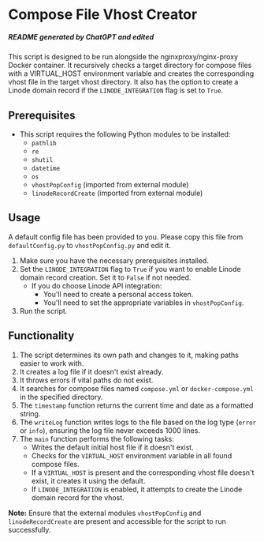# Compose File Vhost Creator
##### README generated by ChatGPT and edited

This script is designed to be run alongside the nginxproxy/nginx-proxy Docker container. It recursively checks a target directory for compose files with a VIRTUAL_HOST environment variable and creates the corresponding vhost file in the target vhost directory. It also has the option to create a Linode domain record if the `LINODE_INTEGRATION` flag is set to `True`.

## Prerequisites

- This script requires the following Python modules to be installed:
  - `pathlib`
  - `re`
  - `shutil`
  - `datetime`
  - `os`
  - `vhostPopConfig` (imported from external module)
  - `linodeRecordCreate` (imported from external module)

## Usage

A default config file has been provided to you. Please copy this file from `defaultConfig.py` to `vhostPopConfig.py` and edit it.


1. Make sure you have the necessary prerequisites installed.
2. Set the `LINODE_INTEGRATION` flag to `True` if you want to enable Linode domain record creation. Set it to `False` if not needed.
    - If you do choose Linode API integration:
      - You'll need to create a personal access token.
      - You'll need to set the appropriate variables in `vhostPopConfig`.
3. Run the script.

## Functionality

1. The script determines its own path and changes to it, making paths easier to work with.
2. It creates a log file if it doesn't exist already.
3. It throws errors if vital paths do not exist.
4. It searches for compose files named `compose.yml` or `docker-compose.yml` in the specified directory.
5. The `timestamp` function returns the current time and date as a formatted string.
6. The `writeLog` function writes logs to the file based on the log type (`error` or `info`), ensuring the log file never exceeds 1000 lines.
7. The `main` function performs the following tasks:
   - Writes the default initial host file if it doesn't exist.
   - Checks for the `VIRTUAL_HOST` environment variable in all found compose files.
   - If a `VIRTUAL_HOST` is present and the corresponding vhost file doesn't exist, it creates it using the default.
   - If `LINODE_INTEGRATION` is enabled, it attempts to create the Linode domain record for the vhost.

**Note:** Ensure that the external modules `vhostPopConfig` and `linodeRecordCreate` are present and accessible for the script to run successfully.